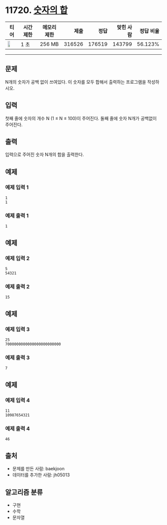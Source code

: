# 11720. [숫자의 합](https://www.acmicpc.net/problem/11720)

| 티어 | 시간 제한 | 메모리 제한 | 제출 | 정답 | 맞힌 사람 | 정답 비율 |
|---|---|---|---:|---:|---:|---:|
| <img src="https://static.solved.ac/tier_small/2.svg" width="50%" /> | 1 초 | 256 MB | 316526 | 176519 | 143799 | 56.123% |

---

## 문제

N개의 숫자가 공백 없이 쓰여있다. 이 숫자를 모두 합해서 출력하는 프로그램을 작성하시오.

## 입력

첫째 줄에 숫자의 개수 N (1 ≤ N ≤ 100)이 주어진다. 둘째 줄에 숫자 N개가 공백없이 주어진다.

## 출력

입력으로 주어진 숫자 N개의 합을 출력한다.

## 예제

### 예제 입력 1

```
1
1
```

### 예제 출력 1

```
1
```

## 예제

### 예제 입력 2

```
5
54321
```

### 예제 출력 2

```
15
```

## 예제

### 예제 입력 3

```
25
7000000000000000000000000
```

### 예제 출력 3

```
7
```

## 예제

### 예제 입력 4

```
11
10987654321
```

### 예제 출력 4

```
46
```

## 출처

- 문제를 만든 사람: baekjoon
- 데이터를 추가한 사람: jh05013

## 알고리즘 분류

- 구현
- 수학
- 문자열


